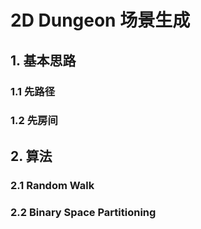 # 2D Dungeon 场景生成

## 1. 基本思路

### 1.1 先路径

### 1.2 先房间

## 2. 算法

### 2.1 Random Walk

### 2.2 Binary Space Partitioning

